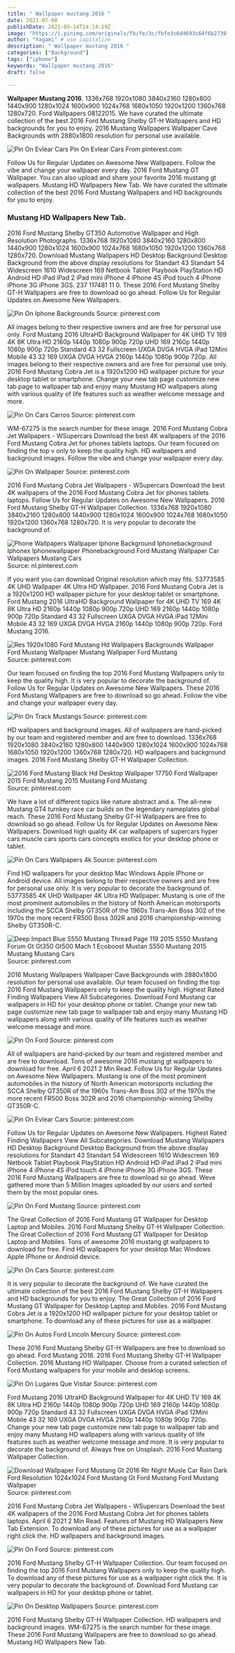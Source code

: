 ```yaml
---
title: " Wallpaper mustang 2016 "
date: 2021-07-08
publishDate: 2021-05-14T14:14:19Z
image: "https://i.pinimg.com/originals/fb/fe/3c/fbfe3c6d4693c64f6b2736fef6a6ae82.jpg"
author: "Yagami" # use capitalize
description: " Wallpaper mustang 2016 "
categories: ["Background"]
tags: ["iphone"]
keywords: "Wallpaper mustang 2016"
draft: false

---
```



**Wallpaper Mustang 2016**. 1336x768 1920x1080 3840x2160 1280x800 1440x900 1280x1024 1600x900 1024x768 1680x1050 1920x1200 1360x768 1280x720. Ford Wallpapers 08122015. We have curated the ultimate collection of the best 2016 Ford Mustang Shelby GT-H Wallpapers and HD backgrounds for you to enjoy. 2016 Mustang Wallpapers Wallpaper Cave Backgrounds with 2880x1800 resolution for personal use available.

![Pin On Evlear Cars](https://i.pinimg.com/originals/2f/38/92/2f3892301ffe887c917da03568cb987b.jpg "Pin On Evlear Cars")
Pin On Evlear Cars From pinterest.com


Follow Us for Regular Updates on Awesome New Wallpapers. Follow the vibe and change your wallpaper every day. 2016 Ford Mustang GT Wallpaper. You can also upload and share your favorite 2016 mustang gt wallpapers. Mustang HD Wallpapers New Tab. We have curated the ultimate collection of the best 2016 Ford Mustang Wallpapers and HD backgrounds for you to enjoy.

### Mustang HD Wallpapers New Tab.

2016 Ford Mustang Shelby GT350 Automotive Wallpaper and High Resolution Photographs. 1336x768 1920x1080 3840x2160 1280x800 1440x900 1280x1024 1600x900 1024x768 1680x1050 1920x1200 1360x768 1280x720. Download Mustang Wallpapers HD Desktop Background Desktop Background from the above display resolutions for Standart 43 Standart 54 Widescreen 1610 Widescreen 169 Netbook Tablet Playbook PlayStation HD Android HD iPad iPad 2 iPad mini iPhone 4 iPhone 4S iPod touch 4 iPhone iPhone 3G iPhone 3GS. 237 117481 11 0. These 2016 Ford Mustang Shelby GT-H Wallpapers are free to download so go ahead. Follow Us for Regular Updates on Awesome New Wallpapers.


![Pin On Iphone Backgrounds](https://i.pinimg.com/originals/ea/a4/99/eaa499ec0cb59c345422fd43ec53db82.jpg "Pin On Iphone Backgrounds")
Source: pinterest.com

All images belong to their respective owners and are free for personal use only. Ford Mustang 2016 UltraHD Background Wallpaper for 4K UHD TV 169 4K 8K Ultra HD 2160p 1440p 1080p 900p 720p UHD 169 2160p 1440p 1080p 900p 720p Standard 43 32 Fullscreen UXGA DVGA HVGA iPad 12Mini Mobile 43 32 169 UXGA DVGA HVGA 2160p 1440p 1080p 900p 720p. All images belong to their respective owners and are free for personal use only. 2016 Ford Mustang Cobra Jet is a 1920x1200 HD wallpaper picture for your desktop tablet or smartphone. Change your new tab page customize new tab page to wallpaper tab and enjoy many Mustang HD wallpapers along with various quality of life features such as weather welcome message and more.

![Pin On Cars Carros](https://i.pinimg.com/originals/05/63/25/056325dfd517c444490dc6a2165850c0.jpg "Pin On Cars Carros")
Source: pinterest.com

WM-67275 is the search number for these image. 2016 Ford Mustang Cobra Jet Wallpapers - WSupercars Download the best 4K wallpapers of the 2016 Ford Mustang Cobra Jet for phones tablets laptops. Our team focused on finding the top v only to keep the quality high. HD wallpapers and background images. Follow the vibe and change your wallpaper every day.

![Pin On Wallpaper](https://i.pinimg.com/originals/a8/35/87/a835874819e02dcd674131969cd90388.jpg "Pin On Wallpaper")
Source: pinterest.com

2016 Ford Mustang Cobra Jet Wallpapers - WSupercars Download the best 4K wallpapers of the 2016 Ford Mustang Cobra Jet for phones tablets laptops. Follow Us for Regular Updates on Awesome New Wallpapers. 2016 Ford Mustang Shelby GT-H Wallpaper Collection. 1336x768 1920x1080 3840x2160 1280x800 1440x900 1280x1024 1600x900 1024x768 1680x1050 1920x1200 1360x768 1280x720. It is very popular to decorate the background of.

![Phone Wallpapers Wallpaper Iphone Background Iphonebackground Iphonex Iphonewallpaper Phonebackground Ford Mustang Wallpaper Car Wallpapers Mustang Cars](https://i.pinimg.com/originals/3d/34/ba/3d34baf3b94c7b768deae201546d38e9.jpg "Phone Wallpapers Wallpaper Iphone Background Iphonebackground Iphonex Iphonewallpaper Phonebackground Ford Mustang Wallpaper Car Wallpapers Mustang Cars")
Source: nl.pinterest.com

If you want you can download Original resolution which may fits. 53773585 4K UHD Wallpaper 4K Ultra HD Wallpaper. 2016 Ford Mustang Cobra Jet is a 1920x1200 HD wallpaper picture for your desktop tablet or smartphone. Ford Mustang 2016 UltraHD Background Wallpaper for 4K UHD TV 169 4K 8K Ultra HD 2160p 1440p 1080p 900p 720p UHD 169 2160p 1440p 1080p 900p 720p Standard 43 32 Fullscreen UXGA DVGA HVGA iPad 12Mini Mobile 43 32 169 UXGA DVGA HVGA 2160p 1440p 1080p 900p 720p. Ford Mustang 2016.

![Res 1920x1080 Ford Mustang Hd Wallpapers Backgrounds Wallpaper Ford Mustang Wallpaper Mustang Wallpaper Ford Mustang](https://i.pinimg.com/originals/37/82/0d/37820d1890aa0870f5dc80a1653fb4fe.jpg "Res 1920x1080 Ford Mustang Hd Wallpapers Backgrounds Wallpaper Ford Mustang Wallpaper Mustang Wallpaper Ford Mustang")
Source: pinterest.com

Our team focused on finding the top 2016 Ford Mustang Wallpapers only to keep the quality high. It is very popular to decorate the background of. Follow Us for Regular Updates on Awesome New Wallpapers. These 2016 Ford Mustang Wallpapers are free to download so go ahead. Follow the vibe and change your wallpaper every day.

![Pin On Track Mustangs](https://i.pinimg.com/originals/d7/4d/fb/d74dfbd3145f2490456624cf512ace82.jpg "Pin On Track Mustangs")
Source: pinterest.com

HD wallpapers and background images. All of wallpapers are hand-picked by our team and registered member and are free to download. 1336x768 1920x1080 3840x2160 1280x800 1440x900 1280x1024 1600x900 1024x768 1680x1050 1920x1200 1360x768 1280x720. HD wallpapers and background images. 2016 Ford Mustang Shelby GT-H Wallpaper Collection.

![2016 Ford Mustang Black Hd Desktop Wallpaper 17750 Ford Wallpaper 2015 Ford Mustang 2015 Mustang Ford Mustang](https://i.pinimg.com/originals/79/19/52/791952cfa89d268f67befd07046ffd12.jpg "2016 Ford Mustang Black Hd Desktop Wallpaper 17750 Ford Wallpaper 2015 Ford Mustang 2015 Mustang Ford Mustang")
Source: pinterest.com

We have a lot of different topics like nature abstract and a. The all-new Mustang GT4 turnkey race car builds on the legendary nameplates global reach. These 2016 Ford Mustang Shelby GT-H Wallpapers are free to download so go ahead. Follow Us for Regular Updates on Awesome New Wallpapers. Download high quality 4K car wallpapers of supercars hyper cars muscle cars sports cars concepts exotics for your desktop phone or tablet.

![Pin On Cars Wallpapers 4k](https://i.pinimg.com/originals/96/98/a3/9698a3767dca9783498fd24b8f5fdeef.jpg "Pin On Cars Wallpapers 4k")
Source: pinterest.com

Find HD wallpapers for your desktop Mac Windows Apple IPhone or Android device. All images belong to their respective owners and are free for personal use only. It is very popular to decorate the background of. 53773585 4K UHD Wallpaper 4K Ultra HD Wallpaper. Mustang is one of the most prominent automobiles in the history of North American motorsports including the SCCA Shelby GT350R of the 1960s Trans-Am Boss 302 of the 1970s the more recent FR500 Boss 302R and 2016 championship-winning Shelby GT350R-C.

![Deep Impact Blue S550 Mustang Thread Page 119 2015 S550 Mustang Forum Gt Gt350 Gt500 Mach 1 Ecoboost Mustan S550 Mustang 2015 Mustang Mustang Cars](https://i.pinimg.com/originals/8f/59/30/8f593095e0b81d80af1358f74edf3579.jpg "Deep Impact Blue S550 Mustang Thread Page 119 2015 S550 Mustang Forum Gt Gt350 Gt500 Mach 1 Ecoboost Mustan S550 Mustang 2015 Mustang Mustang Cars")
Source: pinterest.com

2016 Mustang Wallpapers Wallpaper Cave Backgrounds with 2880x1800 resolution for personal use available. Our team focused on finding the top 2016 Ford Mustang Wallpapers only to keep the quality high. Highest Rated Finding Wallpapers View All Subcategories. Download Ford Mustang car wallpapers in HD for your desktop phone or tablet. Change your new tab page customize new tab page to wallpaper tab and enjoy many Mustang HD wallpapers along with various quality of life features such as weather welcome message and more.

![Pin On Ford](https://i.pinimg.com/originals/24/05/52/240552b5b4c5604192e347befd05f4f0.jpg "Pin On Ford")
Source: pinterest.com

All of wallpapers are hand-picked by our team and registered member and are free to download. Tons of awesome 2016 mustang gt wallpapers to download for free. April 6 2021 2 Min Read. Follow Us for Regular Updates on Awesome New Wallpapers. Mustang is one of the most prominent automobiles in the history of North American motorsports including the SCCA Shelby GT350R of the 1960s Trans-Am Boss 302 of the 1970s the more recent FR500 Boss 302R and 2016 championship-winning Shelby GT350R-C.

![Pin On Evlear Cars](https://i.pinimg.com/originals/2f/38/92/2f3892301ffe887c917da03568cb987b.jpg "Pin On Evlear Cars")
Source: pinterest.com

Follow Us for Regular Updates on Awesome New Wallpapers. Highest Rated Finding Wallpapers View All Subcategories. Download Mustang Wallpapers HD Desktop Background Desktop Background from the above display resolutions for Standart 43 Standart 54 Widescreen 1610 Widescreen 169 Netbook Tablet Playbook PlayStation HD Android HD iPad iPad 2 iPad mini iPhone 4 iPhone 4S iPod touch 4 iPhone iPhone 3G iPhone 3GS. These 2016 Ford Mustang Wallpapers are free to download so go ahead. Weve gathered more than 5 Million Images uploaded by our users and sorted them by the most popular ones.

![Pin On Ford Mustang](https://i.pinimg.com/originals/b6/42/ea/b642ea9de81a4eff396f5d9a60472c5a.jpg "Pin On Ford Mustang")
Source: pinterest.com

The Great Collection of 2016 Ford Mustang GT Wallpaper for Desktop Laptop and Mobiles. 2016 Ford Mustang Shelby GT-H Wallpaper Collection. The Great Collection of 2016 Ford Mustang GT Wallpaper for Desktop Laptop and Mobiles. Tons of awesome 2016 mustang gt wallpapers to download for free. Find HD wallpapers for your desktop Mac Windows Apple IPhone or Android device.

![Pin On Cars](https://i.pinimg.com/originals/f3/cd/3a/f3cd3a735a398077e09001ab466965a9.jpg "Pin On Cars")
Source: pinterest.com

It is very popular to decorate the background of. We have curated the ultimate collection of the best 2016 Ford Mustang Shelby GT-H Wallpapers and HD backgrounds for you to enjoy. The Great Collection of 2016 Ford Mustang GT Wallpaper for Desktop Laptop and Mobiles. 2016 Ford Mustang Cobra Jet is a 1920x1200 HD wallpaper picture for your desktop tablet or smartphone. To download any of these pictures for use as a wallpaper.

![Pin On Autos Ford Lincoln Mercury](https://i.pinimg.com/originals/93/80/38/938038d5d85ff2ef4ce9c48d7dccc012.jpg "Pin On Autos Ford Lincoln Mercury")
Source: pinterest.com

These 2016 Ford Mustang Shelby GT-H Wallpapers are free to download so go ahead. Ford Mustang 2016. 2016 Ford Mustang Shelby GT-H Wallpaper Collection. 2016 Mustang HD Wallpaper. Choose from a curated selection of Ford Mustang wallpapers for your mobile and desktop screens.

![Pin On Lugares Que Visitar](https://i.pinimg.com/736x/3d/f4/b7/3df4b76ded479e61cb6e0ef81ca4fa95.jpg "Pin On Lugares Que Visitar")
Source: pinterest.com

Ford Mustang 2016 UltraHD Background Wallpaper for 4K UHD TV 169 4K 8K Ultra HD 2160p 1440p 1080p 900p 720p UHD 169 2160p 1440p 1080p 900p 720p Standard 43 32 Fullscreen UXGA DVGA HVGA iPad 12Mini Mobile 43 32 169 UXGA DVGA HVGA 2160p 1440p 1080p 900p 720p. Change your new tab page customize new tab page to wallpaper tab and enjoy many Mustang HD wallpapers along with various quality of life features such as weather welcome message and more. It is very popular to decorate the background of. Always free on Unsplash. 2016 Ford Mustang Wallpaper Collection.

![Download Wallpaper Ford Mustang Gt 2016 Rtr Night Musle Car Rain Dark Ford Resolution 1024x1024 Ford Mustang Gt Ford Mustang Ford Mustang Wallpaper](https://i.pinimg.com/originals/00/83/5e/00835e9354bdb94cb0cf616de30a91e0.jpg "Download Wallpaper Ford Mustang Gt 2016 Rtr Night Musle Car Rain Dark Ford Resolution 1024x1024 Ford Mustang Gt Ford Mustang Ford Mustang Wallpaper")
Source: pinterest.com

2016 Ford Mustang Cobra Jet Wallpapers - WSupercars Download the best 4K wallpapers of the 2016 Ford Mustang Cobra Jet for phones tablets laptops. April 6 2021 2 Min Read. Features of Mustang HD Wallpapers New Tab Extension. To download any of these pictures for use as a wallpaper right click the. HD wallpapers and background images.

![Pin On Ford](https://i.pinimg.com/originals/0c/f5/e5/0cf5e5505c46054e1483565f52f7d51b.jpg "Pin On Ford")
Source: pinterest.com

2016 Ford Mustang Shelby GT-H Wallpaper Collection. Our team focused on finding the top 2016 Ford Mustang Wallpapers only to keep the quality high. To download any of these pictures for use as a wallpaper right click the. It is very popular to decorate the background of. Download Ford Mustang car wallpapers in HD for your desktop phone or tablet.

![Pin On Desktop Wallpapers](https://i.pinimg.com/originals/fb/fe/3c/fbfe3c6d4693c64f6b2736fef6a6ae82.jpg "Pin On Desktop Wallpapers")
Source: pinterest.com

2016 Ford Mustang Shelby GT-H Wallpaper Collection. HD wallpapers and background images. WM-67275 is the search number for these image. These 2016 Ford Mustang Wallpapers are free to download so go ahead. Mustang HD Wallpapers New Tab.

